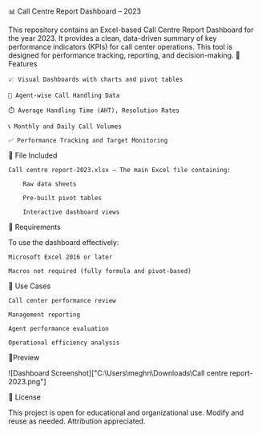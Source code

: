 
📊 Call Centre Report Dashboard – 2023

This repository contains an Excel-based Call Centre Report Dashboard for the year 2023. It provides a clean, data-driven summary of key performance indicators (KPIs) for call center operations. This tool is designed for performance tracking, reporting, and decision-making.
🧾 Features

    📈 Visual Dashboards with charts and pivot tables

    👥 Agent-wise Call Handling Data

    ⏱️ Average Handling Time (AHT), Resolution Rates

    📞 Monthly and Daily Call Volumes

    ✅ Performance Tracking and Target Monitoring

📂 File Included

    Call centre report-2023.xlsx – The main Excel file containing:

        Raw data sheets

        Pre-built pivot tables

        Interactive dashboard views

🔧 Requirements

To use the dashboard effectively:

    Microsoft Excel 2016 or later

    Macros not required (fully formula and pivot-based)

📌 Use Cases

    Call center performance review

    Management reporting

    Agent performance evaluation

    Operational efficiency analysis

📍Preview

  ![Dashboard Screenshot]["C:\Users\meghn\Downloads\Call centre report-2023.png"]
  
    
  📃 License

This project is open for educational and organizational use. Modify and reuse as needed. Attribution appreciated.
